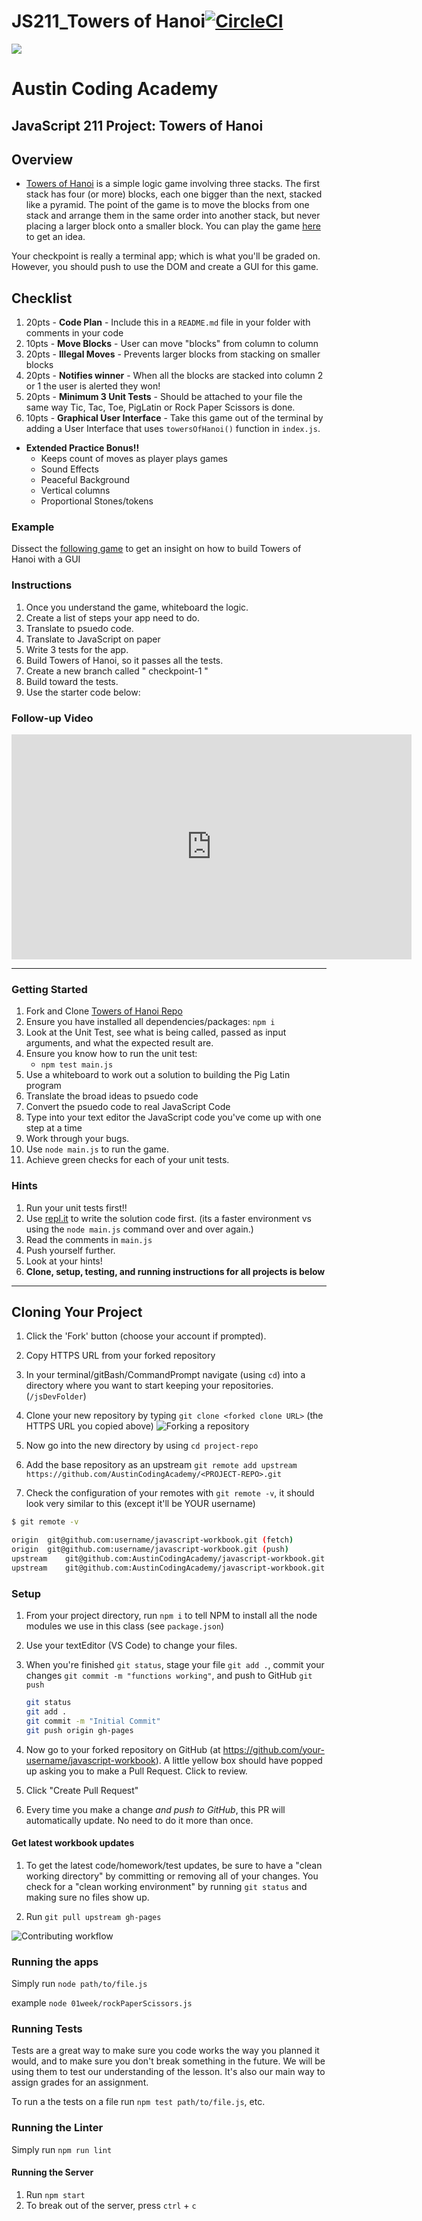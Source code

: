 # JS211_Towers of Hanoi[![CircleCI](https://circleci.com/gh/AustinCodingAcademy/javascript-workbook/tree/gh-pages.svg?style=svg)](https://circleci.com/gh/AustinCodingAcademy/javascript-workbook/tree/gh-pages)

![](http://en.gravatar.com/userimage/107370100/a08594145564536138dfaaf072c7b241.png)

# Austin Coding Academy

## JavaScript 211 Project: Towers of Hanoi

## Overview

* [Towers of Hanoi](https://en.wikipedia.org/wiki/Tower_of_Hanoi) is a simple logic game involving three stacks. The first stack has four (or more) blocks, each one bigger than the next, stacked like a pyramid. The point of the game is to move the blocks from one stack and arrange them in the same order into another stack, but never placing a larger block onto a smaller block. You can play the game [here](http://vornlocher.de/tower.html) to get an idea.

Your checkpoint is really a terminal app; which is what you'll be graded on. However, you should push to use the DOM and create a GUI for this game.

## Checklist

<!-- This is for their personal navigation through the project. They can go through and make sure they get each thing and can comb over it later.  -->

1. 20pts - **Code Plan** - Include this in a `README.md` file in your folder with comments in your code
1. 10pts - **Move Blocks** - User can move "blocks" from column to column
1. 20pts - **Illegal Moves** - Prevents larger blocks from stacking on smaller blocks
1. 20pts - **Notifies winner** - When all the blocks are stacked into column 2 or 1 the user is alerted they won!
1. 20pts - **Minimum 3 Unit Tests** - Should be attached to your file the same way Tic, Tac, Toe, PigLatin or Rock Paper Scissors is done.
1. 10pts - **Graphical User Interface** - Take this game out of the terminal by adding a User Interface that uses `towersOfHanoi()` function in `index.js`.

* **Extended Practice Bonus!!**
  * Keeps count of moves as player plays games
  * Sound Effects
  * Peaceful Background
  * Vertical columns
  * Proportional Stones/tokens

### Example

Dissect the [following game](https://codepen.io/austincoding/pen/YxMBPV/) to get an insight on how to build Towers of Hanoi with a GUI

### Instructions

<!-- There should be clear step by step instruction so the material can be asynchronously consumed. This will significantly help our students learn, review and improve your teaching experience.  -->

1. Once you understand the game, whiteboard the logic.
1. Create a list of steps your app need to do.
1. Translate to psuedo code.
1. Translate to JavaScript on paper
1. Write 3 tests for the app.
1. Build Towers of Hanoi, so it passes all the tests.
1. Create a new branch called " checkpoint-1 "
1. Build toward the tests.
1. Use the starter code below:

### Follow-up Video

<iframe src="https://player.vimeo.com/video/339373348" width="640" height="360" frameborder="0" allow="autoplay; fullscreen" allowfullscreen></iframe>

******

### Getting Started

1. Fork and Clone [Towers of Hanoi Repo](https://github.com/AustinCodingAcademy/JS211_TowersOfHanoi.git)
1. Ensure you have installed all dependencies/packages: `npm i`
1. Look at the Unit Test, see what is being called, passed as input arguments, and what the expected result are.
1. Ensure you know how to run the unit test:
    * `npm test main.js`
1. Use a whiteboard to work out a solution to building the Pig Latin program
1. Translate the broad ideas to psuedo code
1. Convert the psuedo code to real JavaScript Code
1. Type into your text editor the JavaScript code you've come up with one step at a time
1. Work through your bugs.
1. Use `node main.js` to run the game.
1. Achieve green checks for each of your unit tests.

### Hints

1. Run your unit tests first!!
1. Use [repl.it](https://www.repl.it) to write the solution code first. (its a faster environment vs using the `node main.js` command over and over again.)
1. Read the comments in `main.js`
1. Push yourself further.
1. Look at your hints!
1. **Clone, setup, testing, and running instructions for all projects is below**

******

## Cloning Your Project

1. Click the 'Fork' button (choose your account if prompted).
1. Copy HTTPS URL from your forked repository
1. In your terminal/gitBash/CommandPrompt navigate (using `cd`) into a directory where you want to start keeping your repositories. (`/jsDevFolder`)
1. Clone your new repository by typing `git clone <forked clone URL>` (the HTTPS
URL you copied above)
  ![Forking a repository](https://docs.google.com/drawings/d/1tYsLHaLo8JRdp0xC1EZrAo0o9Wvv4S5AD937cokVOBk/pub?w=960&h=720)
1. Now go into the new directory by using `cd project-repo`

1. Add the base repository as an upstream
    `git remote add upstream https://github.com/AustinCodingAcademy/<PROJECT-REPO>.git`

1. Check the configuration of your remotes with `git remote -v`, it should look
very similar to this (except it'll be YOUR username)

```bash
$ git remote -v

origin  git@github.com:username/javascript-workbook.git (fetch)
origin  git@github.com:username/javascript-workbook.git (push)
upstream    git@github.com:AustinCodingAcademy/javascript-workbook.git (fetch)
upstream    git@github.com:AustinCodingAcademy/javascript-workbook.git (push)
```

### Setup

1. From your project directory, run `npm i` to tell NPM to install all the
node modules we use in this class (see `package.json`)
1. Use your textEditor (VS Code) to change your files.
1. When you're finished `git status`, stage your file `git add .`, commit your changes `git commit -m "functions working"`, and push to
GitHub `git push`
    ```bash
    git status
    git add .
    git commit -m "Initial Commit"
    git push origin gh-pages
    ```

1. Now go to your forked repository on GitHub (at
  https://github.com/your-username/javascript-workbook). A little yellow box
  should have popped up asking you to make a Pull Request. Click to review.

1. Click "Create Pull Request"

1. Every time you make a change *and push to GitHub*, this PR will automatically
update. No need to do it more than once.

#### Get latest workbook updates

1. To get the latest code/homework/test updates, be sure to have a "clean
working directory" by committing or removing all of your changes. You check for
a "clean working environment" by running `git status` and making sure no files
show up.

1. Run `git pull upstream gh-pages`

![Contributing workflow](https://docs.google.com/drawings/d/1WeKQxOHgPKfwjy_eKtlJO62Fu4XTCWFeqkAh1oIqICM/pub?w=960&h=720)

### Running the apps

Simply run `node path/to/file.js`

example `node 01week/rockPaperScissors.js`

### Running Tests

Tests are a great way to make sure you code works the way you planned it would,
and to make sure you don't break something in the future. We will be using them
to test our understanding of the lesson. It's also our main way to assign grades
for an assignment.

To run a the tests on a file run `npm test path/to/file.js`, etc.

### Running the Linter

Simply run `npm run lint`

#### Running the Server

1. Run `npm start`
1. To break out of the server, press `ctrl` + `c`
